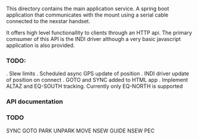 This directory contains the main application service. 
A spring boot application that communicates with the mount using a serial cable connected to the nexstar handset.

It offers high level functionallity to clients through an HTTP api.
The primary comsumer of this API is the INDI driver although a very basic javascript application is also provided.

### TODO: 
.  Slew limits
.  Scheduled async GPS update of position
.  INDI driver update of position on connect
.  GOTO and SYNC added to HTML app
.  Implement ALTAZ and EQ-SOUTH tracking. Currently only EQ-NORTH is supported

### API documentation
### TODO
SYNC
GOTO
PARK
UNPARK
MOVE NSEW
GUIDE NSEW
PEC